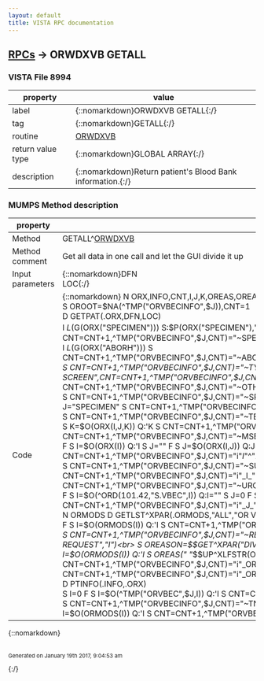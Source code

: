 ```yaml
---
layout: default
title: VISTA RPC documentation
---
```




## [RPCs](TableOfContent.md) &#8594; ORWDXVB GETALL 



### VISTA File 8994 


 property | value 
--- | --- 
 label | {::nomarkdown}ORWDXVB GETALL{:/}
 tag | {::nomarkdown}GETALL{:/}
 routine | [ORWDXVB](http://code.osehra.org/dox/Routine_ORWDXVB_source.html)
 return value type | {::nomarkdown}GLOBAL ARRAY{:/}
 description | {::nomarkdown}Return patient's Blood Bank information.{:/}


### MUMPS Method description

 property | value 
 --- | --- 
 Method | GETALL^[ORWDXVB](http://code.osehra.org/dox/Routine_ORWDXVB_source.html)
 Method comment | Get all data in one call and let the GUI divide it up
 Input parameters | {::nomarkdown}DFN<br>LOC{:/}
 Code | {::nomarkdown}  N ORX,INFO,CNT,I,J,K,OREAS,OREASON<br> S OROOT=$NA(^TMP("ORVBECINFO",$J)),CNT=1<br> D GETPAT(.ORX,DFN,LOC)<br> I $L($G(ORX("SPECIMEN"))) S:$P(ORX("SPECIMEN"),"^") $P(ORX("SPECIMEN"),"^")=$$HL7TFM^XLFDT($P(ORX("SPECIMEN"),"^")) S CNT=CNT+1,^TMP("ORVBECINFO",$J,CNT)="~SPECIMEN",CNT=CNT+1,^TMP("ORVBECINFO",$J,CNT)="i"_ORX("SPECIMEN")<br> I $L($G(ORX("ABORH"))) S CNT=CNT+1,^TMP("ORVBECINFO",$J,CNT)="~ABORH",CNT=CNT+1,^TMP("ORVBECINFO",$J,CNT)="i"_ORX("ABORH")<br> S CNT=CNT+1,^TMP("ORVBECINFO",$J,CNT)="~TYPE AND SCREEN",CNT=CNT+1,^TMP("ORVBECINFO",$J,CNT)="i"_$O(^ORD(101.43,"ID","1;99VBC",0))<br> S CNT=CNT+1,^TMP("ORVBECINFO",$J,CNT)="~OTHER",CNT=CNT+1,^TMP("ORVBECINFO",$J,CNT)="i"_$O(^ORD(101.43,"ID","6;99VBC",0))<br> S CNT=CNT+1,^TMP("ORVBECINFO",$J,CNT)="~SPECIMENS",I=0<br> F  S I=$O(ORX(I)) Q:'I  S J="" F  S J=$O(ORX(I,J)) Q:J=""  I J="SPECIMEN" S CNT=CNT+1,^TMP("ORVBECINFO",$J,CNT)="i"_I_"^"_ORX(I,J)<br> S CNT=CNT+1,^TMP("ORVBECINFO",$J,CNT)="~TESTS",I=0<br> F  S I=$O(ORX(I)) Q:'I  S J="" F  S J=$O(ORX(I,J)) Q:J=""  I J="TEST" S K=0 F  S K=$O(ORX(I,J,K)) Q:'K  S CNT=CNT+1,^TMP("ORVBECINFO",$J,CNT)="i"_I_"^"_K_"^"_ORX(I,J,K)<br> S CNT=CNT+1,^TMP("ORVBECINFO",$J,CNT)="~MSBOS",I=0<br> F  S I=$O(ORX(I)) Q:'I  S J="" F  S J=$O(ORX(I,J)) Q:J=""  I J="MSBOS" S K=0 F  S K=$O(ORX(I,J,K)) Q:'K  S CNT=CNT+1,^TMP("ORVBECINFO",$J,CNT)="i"_I_"^"_K_"^"_ORX(I,J,K),$P(^(CNT),"^",4)=+$P(ORX(I,J,K),"^",2)<br> S CNT=CNT+1,^TMP("ORVBECINFO",$J,CNT)="~SURGERIES",I=0<br> F  S I=$O(ORX("SURGERY",I)) Q:'I  S CNT=CNT+1,^TMP("ORVBECINFO",$J,CNT)="i"_I_"^"_ORX("SURGERY",I)<br> S CNT=CNT+1,^TMP("ORVBECINFO",$J,CNT)="~URGENCIES",I=""<br> F  S I=$O(^ORD(101.42,"S.VBEC",I)) Q:I=""  S J=0 F  S J=$O(^ORD(101.42,"S.VBEC",I,J)) Q:'J  S CNT=CNT+1,^TMP("ORVBECINFO",$J,CNT)="i"_J_"^"_I<br> S CNT=CNT+1,^TMP("ORVBECINFO",$J,CNT)="~MODIFIERS",I=""<br> N ORMODS D GETLST^XPAR(.ORMODS,"ALL","OR VBECS MODIFIERS","I")<br> F  S I=$O(ORMODS(I)) Q:'I  S CNT=CNT+1,^TMP("ORVBECINFO",$J,CNT)="i"_ORMODS(I)<br> S CNT=CNT+1,^TMP("ORVBECINFO",$J,CNT)="~REASONS",I=""<br> N ORMODS D GETLST^XPAR(.ORMODS,"ALL","OR VBECS REASON FOR REQUEST","I")<br> S OREASON=$$GET^XPAR("DIV^SYS^PKG","OR VBECS REASON SORT ALPHA",1,"Q")<br> I OREASON D<br> . F  S I=$O(ORMODS(I)) Q:'I  S OREAS(" "_$$UP^XLFSTR(ORMODS(I)))=ORMODS(I)<br> . S I="" F  S I=$O(OREAS(I)) Q:I=""  S CNT=CNT+1,^TMP("ORVBECINFO",$J,CNT)="i"_OREAS(I)<br> I 'OREASON D<br> . F  S I=$O(ORMODS(I)) Q:'I  S CNT=CNT+1,^TMP("ORVBECINFO",$J,CNT)="i"_ORMODS(I)<br> S CNT=CNT+1,^TMP("ORVBECINFO",$J,CNT)="~INFO"<br> D PTINFO(.INFO,.ORX)<br> S I=0 F  S I=$O(^TMP("ORVBEC",$J,I)) Q:'I  S CNT=CNT+1,^TMP("ORVBECINFO",$J,CNT)="i"_^TMP("ORVBEC",$J,I,0)<br> S CNT=CNT+1,^TMP("ORVBECINFO",$J,CNT)="~TNS ORDERS"<br> N ORMODS D PULL^ORWDXVB2(.ORMODS,DFN)<br> S I=0 F  S I=$O(ORMODS(I)) Q:'I  S CNT=CNT+1,^TMP("ORVBECINFO",$J,CNT)="i"_ORMODS(I)<br> K ^TMP("ORVBEC",$J){:/}

{::nomarkdown} <br/><br/><p style="font-size: 11px">Generated on January 19th 2017, 9:04:53 am</p>{:/}